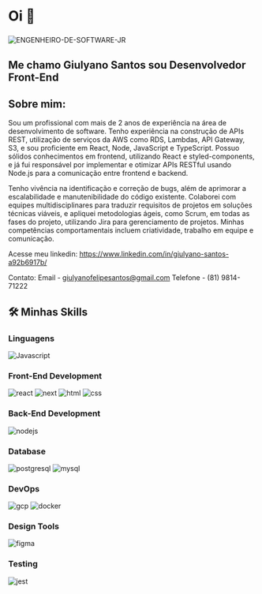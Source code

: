<h1 align="left">Oi 👋 </h1>

###
![ENGENHEIRO-DE-SOFTWARE-JR](https://github.com/user-attachments/assets/668c1ec6-f401-45b0-b724-2b76e27b797a)


<h2 align="left">Me chamo Giulyano Santos sou Desenvolvedor Front-End</h2>

###

<h2 align="left">Sobre mim:</h2>

Sou um profissional com mais de 2 anos de experiência na área de desenvolvimento de software. Tenho experiência na construção de APIs REST, utilização de serviços da AWS como RDS, Lambdas, API Gateway, S3, e sou proficiente em React, Node, JavaScript e TypeScript. Possuo sólidos conhecimentos em frontend, utilizando React e styled-components, e já fui responsável por implementar e otimizar APIs RESTful usando Node.js para a comunicação entre frontend e backend.

Tenho vivência na identificação e correção de bugs, além de aprimorar a escalabilidade e manutenibilidade do código existente. Colaborei com equipes multidisciplinares para traduzir requisitos de projetos em soluções técnicas viáveis, e apliquei metodologias ágeis, como Scrum, em todas as fases do projeto, utilizando Jira para gerenciamento de projetos. Minhas competências comportamentais incluem criatividade, trabalho em equipe e comunicação.
 
Acesse meu linkedin:
https://www.linkedin.com/in/giulyano-santos-a92b6917b/

Contato:
Email - giulyanofelipesantos@gmail.com
Telefone - (81) 9814-71222  </p>

###




## 🛠️ Minhas Skills

### Linguagens

![Javascript](https://img.shields.io/badge/JavaScript-323330?style=for-the-badge&logo=javascript&logoColor=F7DF1E)


### Front-End Development

![react](https://img.shields.io/badge/React-20232A?style=for-the-badge&logo=react&logoColor=61DAFB)
![next](https://img.shields.io/badge/Next-000000?style=for-the-badge&logo=nextdotjs&logoColor=FFFFFF)
![html](https://img.shields.io/badge/HTML5-E34F26?style=for-the-badge&logo=html5&logoColor=white)
![css](https://img.shields.io/badge/CSS3-1572B6?style=for-the-badge&logo=css3&logoColor=white)

### Back-End Development

![nodejs](https://img.shields.io/badge/Node.js-43853D?style=for-the-badge&logo=node.js&logoColor=white)

### Database

![postgresql](https://img.shields.io/badge/PostgreSQL-316192?style=for-the-badge&logo=postgresql&logoColor=white)
![mysql](https://img.shields.io/badge/MySQL-cc6600?style=for-the-badge&logo=mysql&logoColor=white)

### DevOps

![gcp](https://img.shields.io/badge/GCP-4285F4?style=for-the-badge&logo=google-cloud&logoColor=whit)
![docker](https://img.shields.io/badge/Docker-006699?style=for-the-badge&logo=docker&logoColor=white)

### Design Tools
![figma](https://img.shields.io/badge/figma-000000?style=for-the-badge&logo=figma&logoColor=white)


### Testing
![jest](https://img.shields.io/badge/Jest-C21325?style=for-the-badge&logo=jest&logoColor=white)

